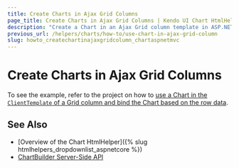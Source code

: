 ```yaml
---
title: Create Charts in Ajax Grid Columns
page_title: Create Charts in Ajax Grid Columns | Kendo UI Chart HtmlHelper for ASP.NET MVC
description: "Create a Chart in an Ajax Grid column template in ASP.NET MVC applications."
previous_url: /helpers/charts/how-to/use-chart-in-ajax-grid-column
slug: howto_createchartinajaxgridcolumn_chartaspnetmvc
---
```


# Create Charts in Ajax Grid Columns

To see the example, refer to the project on how to [use a Chart in the `ClientTemplate` of a Grid column and bind the Chart based on the row data](https://github.com/telerik/ui-for-aspnet-mvc-examples/tree/master/chart/ChartInGrid).

## See Also

* [Overview of the Chart HtmlHelper]({% slug htmlhelpers_dropdownlist_aspnetcore %})
* [ChartBuilder Server-Side API](/api/Kendo.Mvc.UI.Fluent/ChartBuilder)
